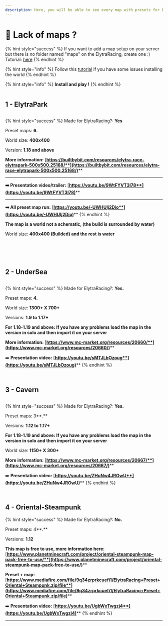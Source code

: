 ```yaml
---
description: Here, you will be able to see every map with presets for ElytraRacing
---
```


# 🏁 Lack of maps ?

{% hint style="success" %}
If you want to add a map setup on your server but there is no folder named "maps" on the ElytraRacing, create one :) Tutorial: [here](https://chooseit.gitbook.io/elytraracing/faq/how-do-i-add-a-map-preset-to-my-server)
{% endhint %}

{% hint style="info" %}
Follow this [tutorial](https://chooseit.gitbook.io/elytraracing/faq/how-can-i-install-a-world-on-my-server) if you have some issues installing the world
{% endhint %}

{% hint style="info" %}
**Install and play !**
{% endhint %}

<figure><img src="https://imgur.com/aW08zok.jpg" alt=""><figcaption></figcaption></figure>

## 1 - ElytraPark

<figure><img src="https://imgur.com/xdJY2zW.png" alt=""><figcaption></figcaption></figure>

{% hint style="success" %}
Made for ElytraRacing?: **Yes**

Preset maps: **6.**

World size: **400x400**

Version: **1.18 and above**

**More information:** [**https://builtbybit.com/resources/elytra-race-elytrapark-500x500.25168/**](https://builtbybit.com/resources/elytra-race-elytrapark-500x500.25168/)****

****

**➡️ Presentation video/trailer:** [**https://youtu.be/9WtFYVT3l78**](https://youtu.be/9WtFYVT3l78)****

****

**➡️ All preset map run:** [**https://youtu.be/-UWHUIj2Dio**](https://youtu.be/-UWHUIj2Dio)****
{% endhint %}

**The map is a world not a schematic, (the build is surrounded by water)**

World size: **400x400 (Builded) and the rest is water**

<figure><img src="https://imgur.com/OaqVO8Q.png" alt=""><figcaption></figcaption></figure>

<div>

<figure><img src="https://imgur.com/cFWuu0Y.png" alt=""><figcaption></figcaption></figure>

 

<figure><img src="https://imgur.com/qD7sBiL.png" alt=""><figcaption></figcaption></figure>

 

<figure><img src="https://imgur.com/kqFWIlR.png" alt=""><figcaption></figcaption></figure>

 

<figure><img src="https://imgur.com/4rjNuMy.png" alt=""><figcaption></figcaption></figure>

</div>

## 2 - UnderSea

<figure><img src="https://imgur.com/sNK8PId.png" alt=""><figcaption></figcaption></figure>

{% hint style="success" %}
Made for ElytraRacing?: **Yes.**

Preset maps: **4.**

World size: **1300+ X 700+**

Versions: **1.9 to 1.17+**

**For 1.18-1.19 and above: If you have any problems load the map in the version in solo and then import it on your server**&#x20;

**More information:** [**https://www.mc-market.org/resources/20660/**](https://www.mc-market.org/resources/20660/)****

➡️ **Presentation video:** [**https://youtu.be/sMTJLbOzoug**](https://youtu.be/sMTJLbOzoug)****
{% endhint %}

<div>

<figure><img src="https://imgur.com/R765scD.png" alt=""><figcaption></figcaption></figure>

 

<figure><img src="https://imgur.com/or1PK4K.png" alt=""><figcaption></figcaption></figure>

</div>

## 3 - Cavern

<figure><img src="https://imgur.com/iWfGZQv.png" alt=""><figcaption></figcaption></figure>

{% hint style="success" %}
Made for ElytraRacing?: **Yes.**

Preset maps: 3**.**

Versions: **1.12 to 1.17+**

**For 1.18-1.19 and above: If you have any problems load the map in the version in solo and then import it on your server**&#x20;

World size: **1150+ X 300+**

**More information:** [**https://www.mc-market.org/resources/20667/**](https://www.mc-market.org/resources/20667/)****

➡️ **Presentation video:** [**https://youtu.be/ZHuNw4JROwU**](https://youtu.be/ZHuNw4JROwU)****
{% endhint %}

<div>

<figure><img src="https://imgur.com/xaHt6Qs.png" alt=""><figcaption></figcaption></figure>

 

<figure><img src="https://imgur.com/hcj7JPj.png" alt=""><figcaption></figcaption></figure>

</div>

## **4 - Oriental-Steampunk**

{% hint style="success" %}
Made for ElytraRacing?: **No.**

Preset maps: 4**.**

Versions: **1.12**

**This map is free to use, more information here:** [**https://www.planetminecraft.com/project/oriental-steampunk-map-pack-free-to-use/**](https://www.planetminecraft.com/project/oriental-steampunk-map-pack-free-to-use/)****

**Preset + map:** [**https://www.mediafire.com/file/9q34zrprkcuefi1/ElytraRacing+Preset+Oriental+Steampunk.zip/file**](https://www.mediafire.com/file/9q34zrprkcuefi1/ElytraRacing+Preset+Oriental+Steampunk.zip/file)****

➡️ **Presentation video:** [**https://youtu.be/UgbWxTwgzj4**](https://youtu.be/UgbWxTwgzj4)****
{% endhint %}

****
